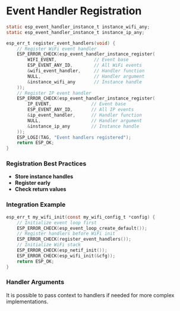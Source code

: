 # Event Handler Registration

<div class="grid grid-cols-2 gap-8">

<div>

```c
static esp_event_handler_instance_t instance_wifi_any;
static esp_event_handler_instance_t instance_ip_any;

esp_err_t register_event_handlers(void) {
    // Register WiFi event handler
    ESP_ERROR_CHECK(esp_event_handler_instance_register(
        WIFI_EVENT,              // Event base
        ESP_EVENT_ANY_ID,        // All WiFi events
        &wifi_event_handler,     // Handler function
        NULL,                    // Handler argument
        &instance_wifi_any       // Instance handle
    ));
    // Register IP event handler  
    ESP_ERROR_CHECK(esp_event_handler_instance_register(
        IP_EVENT,               // Event base
        ESP_EVENT_ANY_ID,       // All IP events
        &ip_event_handler,      // Handler function
        NULL,                   // Handler argument
        &instance_ip_any        // Instance handle
    ));
    ESP_LOGI(TAG, "Event handlers registered");
    return ESP_OK;
}
```

</div>

<div>

### Registration Best Practices

- **Store instance handles**
- **Register early**
- **Check return values**

### Integration Example
```c
esp_err_t my_wifi_init(const my_wifi_config_t *config) {
    // Initialize event loop first
    ESP_ERROR_CHECK(esp_event_loop_create_default());
    // Register handlers before WiFi init
    ESP_ERROR_CHECK(register_event_handlers());
    // Initialize WiFi stack
    ESP_ERROR_CHECK(esp_netif_init());
    ESP_ERROR_CHECK(esp_wifi_init(&cfg));
    return ESP_OK;
}
```

### Handler Arguments

It is possible to pass context to handlers if needed for more complex implementations.

</div>

</div>
